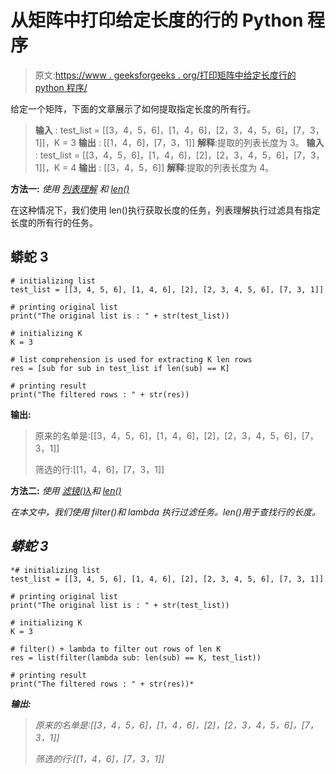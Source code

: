 # 从矩阵中打印给定长度的行的 Python 程序

> 原文:[https://www . geeksforgeeks . org/打印矩阵中给定长度行的 python 程序/](https://www.geeksforgeeks.org/python-program-that-prints-the-rows-of-a-given-length-from-a-matrix/)

给定一个矩阵，下面的文章展示了如何提取指定长度的所有行。

> **输入** : test_list = [[3，4，5，6]，[1，4，6]，[2，3，4，5，6]，[7，3，1]]，K = 3
> **输出** : [[1，4，6]，[7，3，1]]
> **解释**:提取的列表长度为 3。
> **输入** : test_list = [[3，4，5，6]，[1，4，6]，[2]，[2，3，4，5，6]，[7，3，1]]，K = 4
> **输出** : [[3，4，5，6]]
> **解释**:提取的列表长度为 4。

**方法一:** *使用* [*列表理解*](https://www.geeksforgeeks.org/python-list-comprehension-and-slicing/) *和* [*len()*](https://www.geeksforgeeks.org/python-string-length-len/)

在这种情况下，我们使用 len()执行获取长度的任务，列表理解执行过滤具有指定长度的所有行的任务。

## 蟒蛇 3

```
# initializing list
test_list = [[3, 4, 5, 6], [1, 4, 6], [2], [2, 3, 4, 5, 6], [7, 3, 1]]

# printing original list
print("The original list is : " + str(test_list))

# initializing K
K = 3

# list comprehension is used for extracting K len rows
res = [sub for sub in test_list if len(sub) == K]

# printing result
print("The filtered rows : " + str(res))
```

**输出:**

> 原来的名单是:[[3，4，5，6]，[1，4，6]，[2]，[2，3，4，5，6]，[7，3，1]]
> 
> 筛选的行:[[1，4，6]，[7，3，1]]

**方法二:** *使用* [*滤镜()*](https://www.geeksforgeeks.org/filter-in-python/)*[*λ*](https://www.geeksforgeeks.org/python-lambda/)*和* [*len()*](https://www.geeksforgeeks.org/python-string-length-len/)*

*在本文中，我们使用 filter()和 lambda 执行过滤任务。len()用于查找行的长度。*

## *蟒蛇 3*

```
*# initializing list
test_list = [[3, 4, 5, 6], [1, 4, 6], [2], [2, 3, 4, 5, 6], [7, 3, 1]]

# printing original list
print("The original list is : " + str(test_list))

# initializing K
K = 3

# filter() + lambda to filter out rows of len K
res = list(filter(lambda sub: len(sub) == K, test_list))

# printing result
print("The filtered rows : " + str(res))*
```

***输出:***

> *原来的名单是:[[3，4，5，6]，[1，4，6]，[2]，[2，3，4，5，6]，[7，3，1]]*
> 
> *筛选的行:[[1，4，6]，[7，3，1]]*